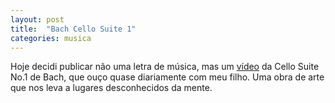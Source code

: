 ```yaml
---
layout: post
title:  "Bach Cello Suite 1"
categories: musica
---
```


Hoje decidi publicar não uma letra de música, mas um [vídeo](https://www.youtube.com/watch?v=rGgG-0lOJjk) da Cello Suite No.1 de Bach, que ouço quase diariamente com meu filho. Uma obra de arte que nos leva a lugares desconhecidos da mente.